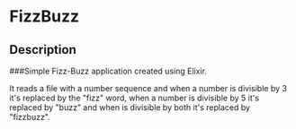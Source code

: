 # FizzBuzz

## Description

###Simple Fizz-Buzz application created using Elixir.

It reads a file with a number sequence and when a number is divisible by 3 it's replaced by the "fizz" word, when a number is divisible by 5 it's replaced by "buzz" and when is divisible by both it's replaced by "fizzbuzz".
